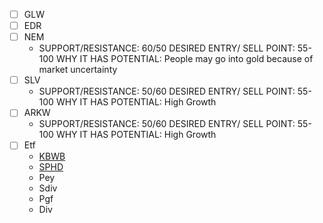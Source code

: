 - [ ] GLW
- [ ] EDR
- [ ] NEM
	-  SUPPORT/RESISTANCE: 60/50 DESIRED ENTRY/ SELL POINT: 55-100 WHY IT HAS POTENTIAL: People may go into gold because of market uncertainty
- [ ] SLV
	-  SUPPORT/RESISTANCE: 50/60 DESIRED ENTRY/ SELL POINT: 55-100 WHY IT HAS POTENTIAL: High Growth
- [ ] ARKW
	-  SUPPORT/RESISTANCE: 50/60 DESIRED ENTRY/ SELL POINT: 55-100 WHY IT HAS POTENTIAL: High Growth
- [ ] Etf
	-  [KBWB](https://g.co/kgs/yGhgGv)
	- [SPHD](https://g.co/kgs/x5eKV8)
	-  Pey
	-  Sdiv
	-  Pgf
	-  Div
	